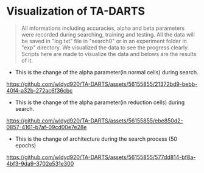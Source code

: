 # Visualization of TA-DARTS    

> All informations including accuracies, alpha and beta parameters were recorded during searching, training and testing.
> All the data will be saved in "log.txt" file in "search0" or in an experiment folder in "exp" directory.
> We visualized the data to see the progress clearly.
> Scripts here are made to visualize the data and belows are the results of it.
  
  
- This is the change of the alpha parameter(in normal cells) during search.    

https://github.com/wldyd920/TA-DARTS/assets/56155855/21372bd9-bebb-40f4-a32b-272ac6f36cbc    
  
  
- This is the change of the alpha parameter(in reduction cells) during search.    

https://github.com/wldyd920/TA-DARTS/assets/56155855/ebe850d2-0857-4161-b7af-09cd00e7e28e    
  
  
- This is the change of architecture during the search process (50 epochs)    

https://github.com/wldyd920/TA-DARTS/assets/56155855/577dd814-bf8a-4bf3-9da9-3702e531e300    


